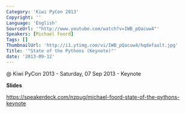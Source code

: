 ```yaml
---
Category: 'Kiwi PyCon 2013'
Copyright: ''
Language: 'English'
SourceUrl: '"http://www.youtube.com/watch?v=IWB_pQacuw4"'
Speakers: [Michael Foord]
Tags: []
ThumbnailUrl: 'http://i1.ytimg.com/vi/IWB_pQacuw4/hqdefault.jpg'
Title: '"State of the Pythons (Keynote)"'
date: '2013-09-12'
---
```

@ Kiwi PyCon 2013 - Saturday, 07 Sep 2013 - Keynote

**Slides**

https://speakerdeck.com/nzpug/michael-foord-state-of-the-pythons-keynote